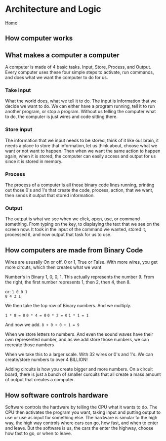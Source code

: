 # Architecture and Logic

[Home](https://fadnesscharlie.github.io/Reading-notes1000/) 

## How computer works

## What makes a computer a computer

A computer is made of 4 basic tasks. Input, Store, Process, and Output. Every computer uses these four simple steps to activate, run commands, and does what we want the computer to do for us.

### Take input

What the world does, what we tell it to do. The input is information that we decide we want to do. We can either have a program running, tell it to run another program, or stop a program. Without us telling the computer what to do, the computer is just wires and code sitting there.

### Store input

The information that we input needs to be stored, think of it like our brain, it needs a place to store that information, let us think about, choose what we want or not want to happen. Then when we want the same action to happen again, when it is stored, the computer can easily access and output for us since it is stored in memory.

### Process

The process of a computer is all those binary code lines running, printing out those 0's and 1's that create the code, process, action, that we want, then sends it output that stored information.

### Output

The output is what we see when we click, open, use, or command something. From typing on the key, to displaying the text that we see on the screen now. It took in the input of the command we wanted, stored it, processed it, and now output that task for us to use.

## How computers are made from Binary Code

Wires are ususally On or off, 0 or 1, True or False. With more wires, you get more circuts, which then creates what we want

Number's in Binary 1, 0, 0, 1. This actually represents the number 9. From the right, the first number represents 1, then 2, then 4, then 8.

or:
`1 0 0 1`  
`8 4 2 1`

We then take the top row of Binary numbers. And we multiply. 

`1 * 8 = 8`
`0 * 4 = 0`
`0 * 2 = 0`
`1 * 1 = 1`

And now we add. `8 + 0 + 0 + 1 = 9`

When we store letters to numbers. And even the sound waves have their own represented number, and as we add store those numbers, we can recreate those numbers

When we take this to a larger scale. With 32 wires or 0's and 1's. We can create/store numbers to over 4 BILLION!

Adding circuits is how you create bigger and more numbers. On a circuit board, there is just a bunch of smaller curcuits that all create a mass amount of output that creates a computer.

## How software controls hardware

Software controls the hardware by telling the CPU what it wants to do. The CPU then activates the program you want, taking input and putting output to use or use as input for something else. The hardware is simular to the high way, the high way controls where cars can go, how fast, and when to enter and leave. But the software is us, the cars the enter the highway, choose how fast to go, or when to leave.
